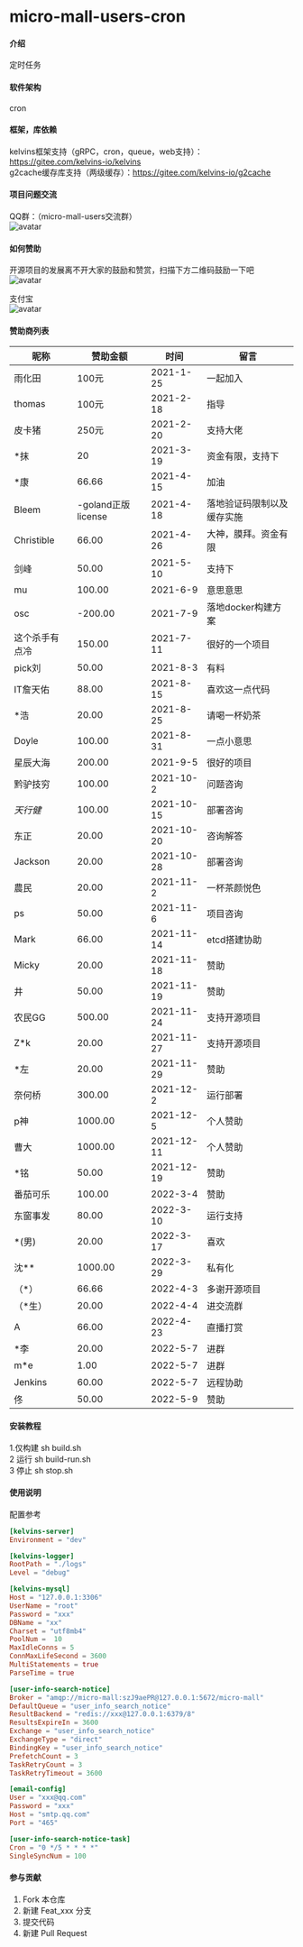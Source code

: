 # micro-mall-users-cron

#### 介绍
定时任务

#### 软件架构
cron

#### 框架，库依赖
kelvins框架支持（gRPC，cron，queue，web支持）：https://gitee.com/kelvins-io/kelvins   
g2cache缓存库支持（两级缓存）：https://gitee.com/kelvins-io/g2cache   

#### 项目问题交流
QQ群：（micro-mall-users交流群）  
![avatar](./micro-mall-users.JPG)

#### 如何赞助
开源项目的发展离不开大家的鼓励和赞赏，扫描下方二维码鼓励一下吧   
![avatar](./微信赞赏码.JPG)

支付宝   
![avatar](./支付宝赞赏码.JPG)

#### 赞助商列表
昵称 | 赞助金额 |  时间 | 留言
---|------|------|---
雨化田 | 100元 | 2021-1-25 | 一起加入
thomas | 100元 | 2021-2-18 | 指导
皮卡猪 | 250元 | 2021-2-20 | 支持大佬
*抹 | 20 | 2021-3-19 | 资金有限，支持下
*康 | 66.66 | 2021-4-15 | 加油
Bleem | -goland正版license | 2021-4-18 | 落地验证码限制以及缓存实施
Christible | 66.00 | 2021-4-26 | 大神，膜拜。资金有限
剑峰 | 50.00 | 2021-5-10 | 支持下
mu | 100.00 | 2021-6-9 | 意思意思
osc | -200.00 | 2021-7-9 | 落地docker构建方案
这个杀手有点冷 | 150.00 | 2021-7-11 | 很好的一个项目
pick刘 | 50.00 | 2021-8-3 | 有料
IT詹天佑 | 88.00 | 2021-8-15 | 喜欢这一点代码
*浩 | 20.00 | 2021-8-25 | 请喝一杯奶茶
Doyle | 100.00 | 2021-8-31 | 一点小意思
星辰大海 | 200.00 | 2021-9-5 | 很好的项目
黔驴技穷 | 100.00 | 2021-10-2 | 问题咨询
_天行健_ | 100.00 | 2021-10-15 | 部署咨询
东正 | 20.00 | 2021-10-20 | 咨询解答
Jackson | 20.00 | 2021-10-28 | 部署咨询
農民 | 20.00 | 2021-11-2 | 一杯茶颜悦色
ps | 50.00 | 2021-11-6 | 项目咨询
Mark | 66.00 | 2021-11-14 | etcd搭建协助
Micky | 20.00 | 2021-11-18 | 赞助
井 | 50.00 | 2021-11-19 | 赞助
农民GG | 500.00 | 2021-11-24 | 支持开源项目
Z*k | 20.00 | 2021-11-27 | 支持开源项目
*左 | 20.00 | 2021-11-29 | 赞助
奈何桥 | 300.00 | 2021-12-2 | 运行部署
p神 | 1000.00 | 2021-12-5 | 个人赞助
曹大 | 1000.00 | 2021-12-11 | 个人赞助
*铭 | 50.00 | 2021-12-19 | 赞助
番茄可乐 | 100.00 | 2022-3-4 | 赞助
东窗事发 | 80.00 | 2022-3-10 | 运行支持
*(男) | 20.00 | 2022-3-17 | 喜欢
沈** | 1000.00 | 2022-3-29 | 私有化
（*） | 66.66 | 2022-4-3 | 多谢开源项目
（*生） | 20.00 | 2022-4-4 | 进交流群
A | 66.00 | 2022-4-23 | 直播打赏
*李 | 20.00 | 2022-5-7 | 进群
m*e | 1.00 | 2022-5-7 | 进群
Jenkins | 60.00 | 2022-5-7 | 远程协助
佟 | 50.00 | 2022-5-9 | 赞助


#### 安装教程

1.仅构建  sh build.sh   
2 运行  sh build-run.sh    
3 停止 sh stop.sh

#### 使用说明
配置参考
```toml
[kelvins-server]
Environment = "dev"

[kelvins-logger]
RootPath = "./logs"
Level = "debug"

[kelvins-mysql]
Host = "127.0.0.1:3306"
UserName = "root"
Password = "xxx"
DBName = "xx"
Charset = "utf8mb4"
PoolNum =  10
MaxIdleConns = 5
ConnMaxLifeSecond = 3600
MultiStatements = true
ParseTime = true

[user-info-search-notice]
Broker = "amqp://micro-mall:szJ9aePR@127.0.0.1:5672/micro-mall"
DefaultQueue = "user_info_search_notice"
ResultBackend = "redis://xxx@127.0.0.1:6379/8"
ResultsExpireIn = 3600
Exchange = "user_info_search_notice"
ExchangeType = "direct"
BindingKey = "user_info_search_notice"
PrefetchCount = 3
TaskRetryCount = 3
TaskRetryTimeout = 3600

[email-config]
User = "xxx@qq.com"
Password = "xxx"
Host = "smtp.qq.com"
Port = "465"

[user-info-search-notice-task]
Cron = "0 */5 * * * *"
SingleSyncNum = 100
```

#### 参与贡献

1.  Fork 本仓库
2.  新建 Feat_xxx 分支
3.  提交代码
4.  新建 Pull Request
